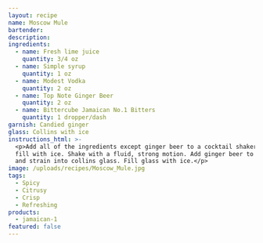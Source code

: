 ```yaml
---
layout: recipe
name: Moscow Mule
bartender:
description:
ingredients:
  - name: Fresh lime juice
    quantity: 3/4 oz
  - name: Simple syrup
    quantity: 1 oz
  - name: Modest Vodka
    quantity: 2 oz
  - name: Top Note Ginger Beer
    quantity: 2 oz
  - name: Bittercube Jamaican No.1 Bitters
    quantity: 1 dropper/dash
garnish: Candied ginger
glass: Collins with ice
instructions_html: >-
  <p>Add all of the ingredients except ginger beer to a cocktail shaker and then
  fill with ice. Shake with a fluid, strong motion. Add ginger beer to shaker
  and strain into collins glass. Fill glass with ice.</p>
image: /uploads/recipes/Moscow_Mule.jpg
tags:
  - Spicy
  - Citrusy
  - Crisp
  - Refreshing
products:
  - jamaican-1
featured: false
---
```



